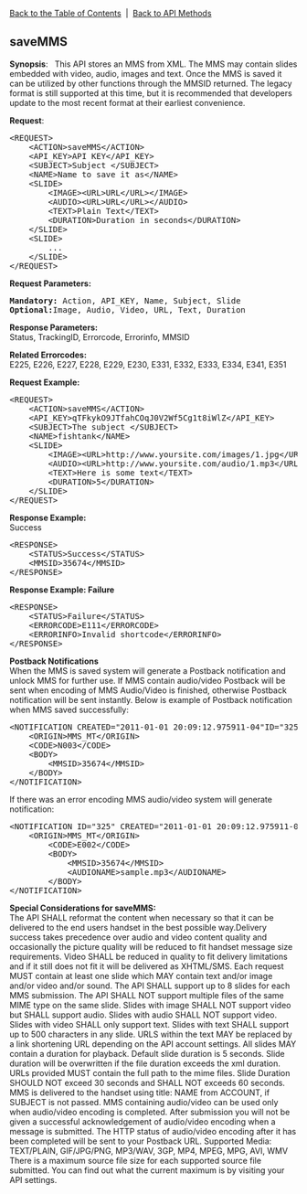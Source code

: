 <a href="/1.3/README.md">Back to the Table of Contents</a>&nbsp;&nbsp;|&nbsp;&nbsp;<a href="API_METHODS.md">Back to API Methods</a>
<h2>saveMMS</h2>
<b>Synopsis</b>:
&nbsp;
This API stores an MMS from XML. The MMS may contain slides embedded with video, audio, images and text. 
Once the MMS is saved it can be utilized by other functions through the MMSID returned.  The legacy format is still supported at this time, but it is recommended that developers update to the most recent format at their earliest convenience.

<b>Request</b>:
<pre>&lt;REQUEST&gt;
    &lt;ACTION&gt;saveMMS&lt;/ACTION&gt;
    &lt;API_KEY&gt;API KEY&lt;/API_KEY&gt;
    &lt;SUBJECT&gt;Subject &lt;/SUBJECT&gt;
    &lt;NAME&gt;Name to save it as&lt;/NAME&gt;
    &lt;SLIDE&gt;
    	&lt;IMAGE&gt;&lt;URL&gt;URL&lt;/URL&gt;&lt;/IMAGE&gt;
    	&lt;AUDIO&gt;&lt;URL&gt;URL&lt;/URL&gt;&lt;/AUDIO&gt;
    	&lt;TEXT&gt;Plain Text&lt;/TEXT&gt;
    	&lt;DURATION&gt;Duration in seconds&lt;/DURATION&gt;
    &lt;/SLIDE&gt;
    &lt;SLIDE&gt;
    	...
    &lt;/SLIDE&gt;
&lt;/REQUEST&gt;
</pre>

<div><strong>Request Parameters:</strong></div>
<pre><strong>Mandatory:</strong> Action, API_KEY, Name, Subject, Slide
<strong>Optional:</strong>Image, Audio, Video, URL, Text, Duration</pre>

<strong>Response Parameters:</strong><br/>
Status, TrackingID, Errorcode, Errorinfo, MMSID

<strong>Related Errorcodes:</strong><br/> 
E225, E226, E227, E228, E229, E230, E331, E332, E333, E334, E341, E351

<div><strong>Request Example:</strong></div>
<pre>&lt;REQUEST&gt;
	&lt;ACTION&gt;saveMMS&lt;/ACTION&gt;
	&lt;API_KEY&gt;qTFkykO9JTfahCOqJ0V2Wf5Cg1t8iWlZ&lt;/API_KEY&gt;
	&lt;SUBJECT&gt;The subject &lt;/SUBJECT&gt;
	&lt;NAME&gt;fishtank&lt;/NAME&gt;
	&lt;SLIDE&gt;
		&lt;IMAGE&gt;&lt;URL&gt;http://www.yoursite.com/images/1.jpg&lt;/URL&gt;&lt;/IMAGE&gt;
		&lt;AUDIO&gt;&lt;URL&gt;http://www.yoursite.com/audio/1.mp3&lt;/URL&gt;&lt;/AUDIO&gt;
		&lt;TEXT&gt;Here is some text&lt;/TEXT&gt;
		&lt;DURATION&gt;5&lt;/DURATION&gt;
	&lt;/SLIDE&gt;
&lt;/REQUEST&gt;
</pre>

<div><strong>Response Example:</strong></div> 
Success
<pre>&lt;RESPONSE&gt;
	&lt;STATUS&gt;Success&lt;/STATUS&gt;
	&lt;MMSID&gt;35674&lt;/MMSID&gt;
&lt;/RESPONSE&gt;		
</pre>

<div><strong>Response Example:</b> Failure</strong></div>
<pre>&lt;RESPONSE&gt;
	&lt;STATUS&gt;Failure&lt;/STATUS&gt;
	&lt;ERRORCODE&gt;E111&lt;/ERRORCODE&gt;
	&lt;ERRORINFO&gt;Invalid shortcode&lt;/ERRORINFO&gt;
&lt;/RESPONSE&gt;
</pre>

<div><strong>Postback Notifications</strong></div>
	When the MMS is saved system will generate a Postback notification and unlock MMS for further use. 
	If MMS contain audio/video Postback will be sent when encoding of MMS Audio/Video is finished, otherwise 
	Postback notification will be sent instantly. Below is example of Postback notification when MMS saved 
	successfully:
<pre>&lt;NOTIFICATION CREATED="2011-01-01 20:09:12.975911-04"ID="325"&gt;
	&lt;ORIGIN&gt;MMS_MT&lt;/ORIGIN&gt;
	&lt;CODE&gt;N003&lt;/CODE&gt;
	&lt;BODY&gt;
	    &lt;MMSID&gt;35674&lt;/MMSID&gt;
	&lt;/BODY&gt;
&lt;/NOTIFICATION&gt;	
</pre>

If there was an error encoding MMS audio/video system will generate notification:
<pre>&lt;NOTIFICATION ID="325" CREATED="2011-01-01 20:09:12.975911-04"&gt;
	&lt;ORIGIN&gt;MMS_MT&lt;/ORIGIN&gt;
    	&lt;CODE&gt;E002&lt;/CODE&gt;
    	&lt;BODY&gt;
    		&lt;MMSID&gt;35674&lt;/MMSID&gt;
        	&lt;AUDIONAME&gt;sample.mp3&lt;/AUDIONAME&gt;
    	&lt;/BODY&gt;
&lt;/NOTIFICATION&gt;
</pre>

<strong>Special Considerations for saveMMS:</strong><br/>
The API SHALL reformat the content when necessary so that it can be delivered to the end users handset in the best 
possible way.Delivery success takes precedence over audio and video content quality and occasionally the picture quality
will be reduced to fit handset message size requirements. Video SHALL be reduced in quality to fit delivery limitations 
and if it still does not fit it will be delivered as XHTML/SMS. Each request MUST contain at least one slide which MAY 
contain text and/or image and/or video and/or sound. The API SHALL support up to 8 slides for each MMS submission.
The API SHALL NOT support multiple files of the same MIME type on the same slide. Slides with image SHALL NOT support 
video but SHALL support audio. Slides with audio SHALL NOT support video. Slides with video SHALL only support text. 
Slides with text SHALL support up to 500 characters in any slide.
URLS within the text MAY be replaced by a link shortening URL depending on the API account settings.
All slides MAY contain a duration for playback. Default slide duration is 5 seconds. Slide duration will be overwritten 
if the file duration exceeds the xml duration.
URLs provided MUST contain the full path to the mime files.
Slide Duration SHOULD NOT exceed 30 seconds and SHALL NOT exceeds 60 seconds.
MMS is delivered to the handset using title: NAME from ACCOUNT, if SUBJECT is not passed.
MMS containing audio/video can be used only when audio/video encoding is completed. After submission you will not be given a successful acknowledgement of audio/video encoding when a message is submitted. The HTTP status of audio/video encoding after it has been completed will be sent to your Postback URL.
Supported Media: TEXT/PLAIN, GIF/JPG/PNG, MP3/WAV, 3GP, MP4, MPEG, MPG, AVI, WMV
There is a maximum source file size for each supported source file submitted. You can find out what the current maximum is by visiting your API settings.
